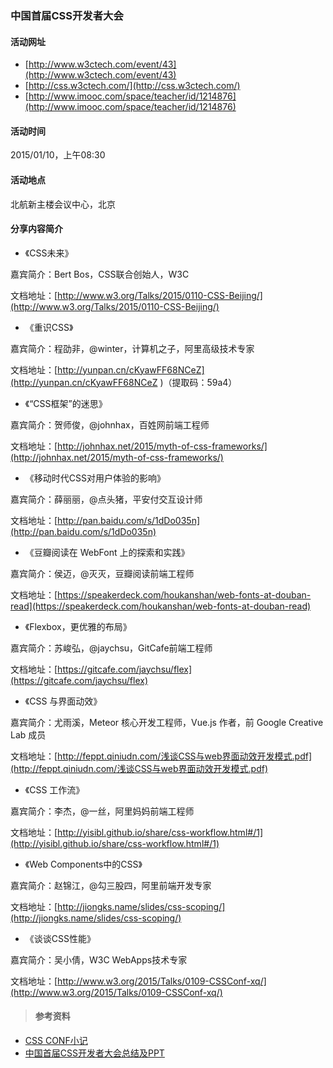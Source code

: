 ### 中国首届CSS开发者大会

#### 活动网址

- [http://www.w3ctech.com/event/43](http://www.w3ctech.com/event/43)
- [http://css.w3ctech.com/](http://css.w3ctech.com/)
- [http://www.imooc.com/space/teacher/id/1214876](http://www.imooc.com/space/teacher/id/1214876)

#### 活动时间

 2015/01/10，上午08:30

#### 活动地点

北航新主楼会议中心，北京

#### 分享内容简介

- 《CSS未来》

嘉宾简介：Bert Bos，CSS联合创始人，W3C

文档地址：[http://www.w3.org/Talks/2015/0110-CSS-Beijing/](http://www.w3.org/Talks/2015/0110-CSS-Beijing/)

- 《重识CSS》

嘉宾简介：程劭非，@winter，计算机之子，阿里高级技术专家

文档地址：[http://yunpan.cn/cKyawFF68NCeZ](http://yunpan.cn/cKyawFF68NCeZ )（提取码：59a4）

- 《“CSS框架”的迷思》

嘉宾简介：贺师俊，@johnhax，百姓网前端工程师

文档地址：[http://johnhax.net/2015/myth-of-css-frameworks/](http://johnhax.net/2015/myth-of-css-frameworks/)

- 《移动时代CSS对用户体验的影响》

嘉宾简介：薛丽丽，@点头猪，平安付交互设计师

文档地址：[http://pan.baidu.com/s/1dDo035n](http://pan.baidu.com/s/1dDo035n)


- 《豆瓣阅读在 WebFont 上的探索和实践》

嘉宾简介：侯迈，@灭灭，豆瓣阅读前端工程师

文档地址：[https://speakerdeck.com/houkanshan/web-fonts-at-douban-read](https://speakerdeck.com/houkanshan/web-fonts-at-douban-read)

- 《Flexbox，更优雅的布局》

嘉宾简介：苏峻弘，@jaychsu，GitCafe前端工程师

文档地址：[https://gitcafe.com/jaychsu/flex](https://gitcafe.com/jaychsu/flex)

- 《CSS 与界面动效》

嘉宾简介：尤雨溪，Meteor 核心开发工程师，Vue.js 作者，前 Google Creative Lab 成员

文档地址：[http://feppt.qiniudn.com/浅谈CSS与web界面动效开发模式.pdf](http://feppt.qiniudn.com/浅谈CSS与web界面动效开发模式.pdf)

- 《CSS 工作流》

嘉宾简介：李杰，@一丝，阿里妈妈前端工程师

文档地址：[http://yisibl.github.io/share/css-workflow.html#/1](http://yisibl.github.io/share/css-workflow.html#/1)

- 《Web Components中的CSS》

嘉宾简介：赵锦江，@勾三股四，阿里前端开发专家

文档地址：[http://jiongks.name/slides/css-scoping/](http://jiongks.name/slides/css-scoping/)

- 《谈谈CSS性能》

嘉宾简介：吴小倩，W3C WebApps技术专家

文档地址：[http://www.w3.org/2015/Talks/0109-CSSConf-xq/](http://www.w3.org/2015/Talks/0109-CSSConf-xq/)

> #### 参考资料

- [CSS CONF小记](http://code.wileam.com/css-conf/)
- [中国首届CSS开发者大会总结及PPT](http://www.w3ctech.com/topic/733)